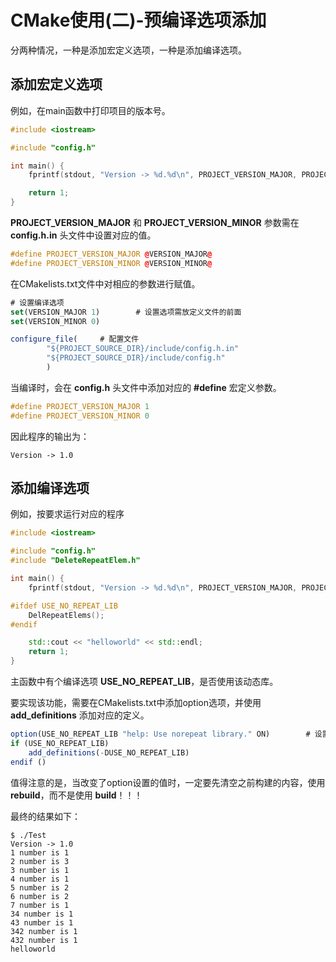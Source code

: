 # CMake使用(二)-预编译选项添加

分两种情况，一种是添加宏定义选项，一种是添加编译选项。

## 添加宏定义选项

例如，在main函数中打印项目的版本号。

```C++
#include <iostream>

#include "config.h"

int main() {
    fprintf(stdout, "Version -> %d.%d\n", PROJECT_VERSION_MAJOR, PROJECT_VERSION_MINOR);

    return 1;
}
```

**PROJECT_VERSION_MAJOR** 和 **PROJECT_VERSION_MINOR** 参数需在 **config.h.in** 头文件中设置对应的值。

```C++
#define PROJECT_VERSION_MAJOR @VERSION_MAJOR@
#define PROJECT_VERSION_MINOR @VERSION_MINOR@
```

在CMakelists.txt文件中对相应的参数进行赋值。

```js
# 设置编译选项
set(VERSION_MAJOR 1)        # 设置选项需放定义文件的前面
set(VERSION_MINOR 0)

configure_file(     # 配置文件
        "${PROJECT_SOURCE_DIR}/include/config.h.in"
        "${PROJECT_SOURCE_DIR}/include/config.h"
        )
```

当编译时，会在 **config.h** 头文件中添加对应的 **#define** 宏定义参数。

```C++
#define PROJECT_VERSION_MAJOR 1
#define PROJECT_VERSION_MINOR 0
```

因此程序的输出为：

```shell
Version -> 1.0
```

## 添加编译选项

例如，按要求运行对应的程序

```C++
#include <iostream>

#include "config.h"
#include "DeleteRepeatElem.h"

int main() {
    fprintf(stdout, "Version -> %d.%d\n", PROJECT_VERSION_MAJOR, PROJECT_VERSION_MINOR);

#ifdef USE_NO_REPEAT_LIB
    DelRepeatElems();
#endif

    std::cout << "helloworld" << std::endl;
    return 1;
}
```

主函数中有个编译选项 **USE_NO_REPEAT_LIB**，是否使用该动态库。

要实现该功能，需要在CMakelists.txt中添加option选项，并使用 **add_definitions** 添加对应的定义。

```js
option(USE_NO_REPEAT_LIB "help: Use norepeat library." ON)        # 设置编译选项，通过判断是否设置该选项，添加对应的预编译内容。改变编译选项后，要清理后编译
if (USE_NO_REPEAT_LIB)
    add_definitions(-DUSE_NO_REPEAT_LIB)
endif ()
```

值得注意的是，当改变了option设置的值时，一定要先清空之前构建的内容，使用 **rebuild**，而不是使用 **build**！！！

最终的结果如下：

```shell
$ ./Test
Version -> 1.0
1 number is 1
2 number is 3
3 number is 1
4 number is 1
5 number is 2
6 number is 2
7 number is 1
34 number is 1
43 number is 1
342 number is 1
432 number is 1
helloworld
```